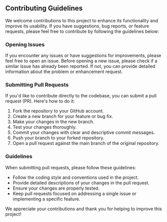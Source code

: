 ## Contributing Guidelines

We welcome contributions to this project to enhance its functionality and improve its usability. If you have suggestions, bug reports, or feature requests, please feel free to contribute by following the guidelines below:

### Opening Issues

If you encounter any issues or have suggestions for improvements, please feel free to open an issue. Before opening a new issue, please check if a similar issue has already been reported. If not, you can provide detailed information about the problem or enhancement request.

### Submitting Pull Requests

If you'd like to contribute directly to the codebase, you can submit a pull request (PR). Here's how to do it:

1. Fork the repository to your GitHub account.
2. Create a new branch for your feature or bug fix.
3. Make your changes in the new branch.
4. Test your changes thoroughly.
5. Commit your changes with clear and descriptive commit messages.
6. Push your branch to your forked repository.
7. Open a pull request against the main branch of the original repository.

### Guidelines

When submitting pull requests, please follow these guidelines:
- Follow the coding style and conventions used in the project.
- Provide detailed descriptions of your changes in the pull request.
- Ensure your changes are properly tested.
- Keep pull requests focused on addressing a single issue or implementing a specific feature.

We appreciate your contributions and thank you for helping to improve this project!
